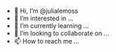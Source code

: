 - 👋 Hi, I’m @julialemoss
- 👀 I’m interested in ...
- 🌱 I’m currently learning ...
- 💞️ I’m looking to collaborate on ...
- 📫 How to reach me ...

<!---
julialemoss/julialemoss is a ✨ special ✨ repository because its `README.md` (this file) appears on your GitHub profile.
You can click the Preview link to take a look at your changes.
--->

